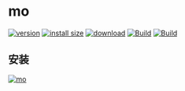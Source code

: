# mo

[![version][version-tag]][npm-url]
[![install size][size-tag]][size-url]
[![download][download-tag]][npm-url]
[![Build][cd-tag]][cd-url]
[![Build][automerge-tag]][automerge-url]

## 安装

[![mo][install-tag]][npm-url]

[npm-url]: https://npmjs.org/package/mo
[install-tag]: https://nodei.co/npm/mo.png
[version-tag]: https://img.shields.io/npm/v/mo/latest.svg?logo=npm
[size-tag]: https://packagephobia.com/badge?p=mo@latest
[size-url]: https://packagephobia.com/result?p=mo@latest
[download-tag]: https://img.shields.io/npm/dm/mo.svg?logo=docusign
[cd-tag]: https://github.com/monako97/neko-cli/actions/workflows/cd.yml/badge.svg
[cd-url]: https://github.com/monako97/neko-cli/actions/workflows/cd.yml
[automerge-tag]: https://github.com/monako97/neko-cli/actions/workflows/automerge.yml/badge.svg
[automerge-url]: https://github.com/monako97/neko-cli/actions/workflows/automerge.yml
